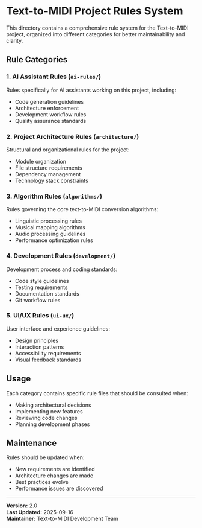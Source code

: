 # Text-to-MIDI Project Rules System

This directory contains a comprehensive rule system for the Text-to-MIDI project, organized into different categories for better maintainability and clarity.

## Rule Categories

### 1. AI Assistant Rules (`ai-rules/`)
Rules specifically for AI assistants working on this project, including:
- Code generation guidelines
- Architecture enforcement
- Development workflow rules
- Quality assurance standards

### 2. Project Architecture Rules (`architecture/`)
Structural and organizational rules for the project:
- Module organization
- File structure requirements
- Dependency management
- Technology stack constraints

### 3. Algorithm Rules (`algorithms/`)
Rules governing the core text-to-MIDI conversion algorithms:
- Linguistic processing rules
- Musical mapping algorithms
- Audio processing guidelines
- Performance optimization rules

### 4. Development Rules (`development/`)
Development process and coding standards:
- Code style guidelines
- Testing requirements
- Documentation standards
- Git workflow rules

### 5. UI/UX Rules (`ui-ux/`)
User interface and experience guidelines:
- Design principles
- Interaction patterns
- Accessibility requirements
- Visual feedback standards

## Usage

Each category contains specific rule files that should be consulted when:
- Making architectural decisions
- Implementing new features
- Reviewing code changes
- Planning development phases

## Maintenance

Rules should be updated when:
- New requirements are identified
- Architecture changes are made
- Best practices evolve
- Performance issues are discovered

---

**Version:** 2.0  
**Last Updated:** 2025-09-16  
**Maintainer:** Text-to-MIDI Development Team